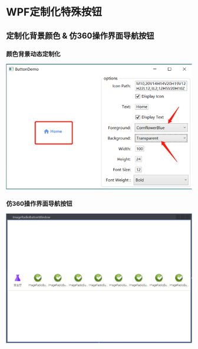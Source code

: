 # WPF定制化特殊按钮

## 定制化背景颜色 & 仿360操作界面导航按钮

### 颜色背景动态定制化

![image](https://github.com/chjxidian/ButtonDemo/blob/master/Image/1.png)

### 仿360操作界面导航按钮

![image](https://github.com/chjxidian/ButtonDemo/blob/master/Image/2.png)

